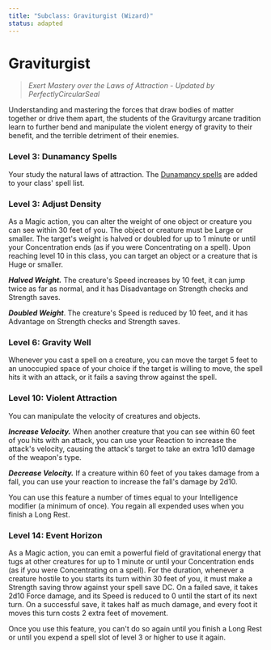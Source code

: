 ```yaml
---
title: "Subclass: Graviturgist (Wizard)"
status: adapted
---
```


<p style="display:none">
Exert Mastery over the Laws of Attraction - Updated by PerfectlyCircularSeal
</p>

# Graviturgist

> *Exert Mastery over the Laws of Attraction - Updated by PerfectlyCircularSeal*

Understanding and mastering the forces that draw bodies of matter together or drive them apart, the students of the Graviturgy arcane tradition learn to further bend and manipulate the violent energy of gravity to their benefit, and the terrible detriment of their enemies.

### Level 3: Dunamancy Spells

Your study the natural laws of attraction. The [Dunamancy spells](../../spells/description/additional/dunamancy.md) are added to your class' spell list.

### Level 3: Adjust Density

As a Magic action, you can alter the weight of one object or creature you can see within 30 feet of you. The object or creature must be Large or smaller. The target's weight is halved or doubled for up to 1 minute or until your Concentration ends (as if you were Concentrating on a spell). Upon reaching level 10 in this class, you can target an object or a creature that is Huge or smaller.

***Halved Weight.*** The creature's Speed increases by 10 feet, it can jump twice as far as normal, and it has Disadvantage on Strength checks and Strength saves.

***Doubled Weight***. The creature's Speed is reduced by 10 feet, and it has Advantage on Strength checks and Strength saves.

### Level 6: Gravity Well

Whenever you cast a spell on a creature, you can move the target 5 feet to an unoccupied space of your choice if the target is willing to move, the spell hits it with an attack, or it fails a saving throw against the spell.

### Level 10: Violent Attraction

You can manipulate the velocity of creatures and objects.

***Increase Velocity.*** When another creature that you can see within 60 feet of you hits with an attack, you can use your Reaction to increase the attack's velocity, causing the attack's target to take an extra 1d10 damage of the weapon's type.

***Decrease Velocity.*** If a creature within 60 feet of you takes damage from a fall, you can use your reaction to increase the fall's damage by 2d10.

You can use this feature a number of times equal to your Intelligence modifier (a minimum of once). You regain all expended uses when you finish a Long Rest.

### Level 14: Event Horizon

As a Magic action, you can emit a powerful field of gravitational energy that tugs at other creatures for up to 1 minute or until your Concentration ends (as if you were Concentrating on a spell). For the duration, whenever a creature hostile to you starts its turn within 30 feet of you, it must make a Strength saving throw against your spell save DC. On a failed save, it takes 2d10 Force damage, and its Speed is reduced to 0 until the start of its next turn. On a successful save, it takes half as much damage, and every foot it moves this turn costs 2 extra feet of movement.

Once you use this feature, you can't do so again until you finish a Long Rest or until you expend a spell slot of level 3 or higher to use it again.
